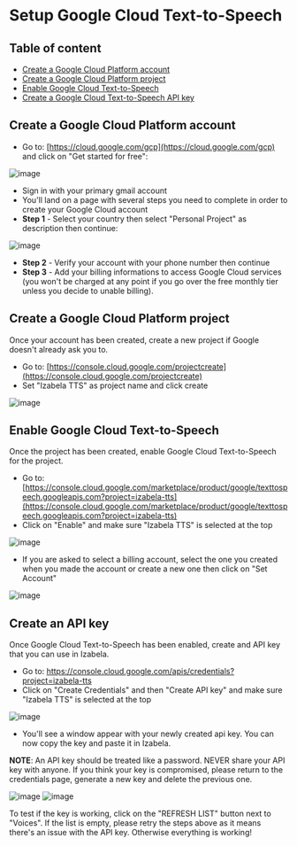 # Setup Google Cloud Text-to-Speech
## Table of content
* [Create a Google Cloud Platform account](#create-a-google-cloud-platform-account)
* [Create a Google Cloud Platform project](#create-a-google-cloud-platform-project)
* [Enable Google Cloud Text-to-Speech](#enable-google-cloud-text-to-speech)
* [Create a Google Cloud Text-to-Speech API key](#create-a-google-gloud-tts-api-key)


## Create a Google Cloud Platform account
* Go to: [https://cloud.google.com/gcp](https://cloud.google.com/gcp) and click on "Get started for free":

![image](https://user-images.githubusercontent.com/15323067/137848375-bd6811dd-fa22-46a5-81d7-a6c744af37fd.png)

* Sign in with your primary gmail account
* You'll land on a page with several steps you need to complete in order to create your Google Cloud account
* **Step 1** - Select your country then select "Personal Project" as description then continue:

![image](https://user-images.githubusercontent.com/15323067/137991353-5bde8a49-eae9-4f02-afef-1d3db6daa822.png)

* **Step 2** - Verify your account with your phone number then continue
* **Step 3** - Add your billing informations to access Google Cloud services (you won't be charged at any point if you go over the free monthly tier unless you decide to unable billing).

## Create a Google Cloud Platform project
Once your account has been created, create a new project if Google doesn't already ask you to.
* Go to: [https://console.cloud.google.com/projectcreate](https://console.cloud.google.com/projectcreate)
* Set "Izabela TTS" as project name and click create

![image](https://user-images.githubusercontent.com/15323067/139527826-61fd9f5e-5479-4249-8cd3-2c7728903eb9.png)

## Enable Google Cloud Text-to-Speech
Once the project has been created, enable Google Cloud Text-to-Speech for the project.
* Go to: [https://console.cloud.google.com/marketplace/product/google/texttospeech.googleapis.com?project=izabela-tts](https://console.cloud.google.com/marketplace/product/google/texttospeech.googleapis.com?project=izabela-tts)
* Click on "Enable" and make sure "Izabela TTS" is selected at the top

![image](https://user-images.githubusercontent.com/15323067/139528672-fc8693e5-c549-4d86-8972-9c2e76046c03.png)

* If you are asked to select a billing account, select the one you created when you made the account or create a new one then click on "Set Account"

![image](https://user-images.githubusercontent.com/15323067/139528834-66c0da25-a277-497e-b1ee-3e3808c34812.png)


## Create an API key
Once Google Cloud Text-to-Speech has been enabled, create and API key that you can use in Izabela.
* Go to: https://console.cloud.google.com/apis/credentials?project=izabela-tts
* Click on "Create Credentials" and then "Create API key" and make sure "Izabela TTS" is selected at the top

![image](https://user-images.githubusercontent.com/15323067/141654899-3ea0b5fe-c776-4850-a732-451b46062614.png)

* You'll see a window appear with your newly created api key. You can now copy the key and paste it in Izabela. 

**NOTE**: An API key should be treated like a password. NEVER share your API key with anyone. If you think your key is compromised, please return to the credentials page, generate a new key and delete the previous one.

![image](https://user-images.githubusercontent.com/15323067/141655040-4275c4a8-7861-4a91-a730-d8a60e528d21.png)
![image](https://user-images.githubusercontent.com/15323067/141655217-c0ae39f5-90c5-4841-b76e-7130369f228f.png)

To test if the key is working, click on the "REFRESH LIST" button next to "Voices". If the list is empty, please retry the steps above as it means there's an issue with the API key. Otherwise everything is working!



